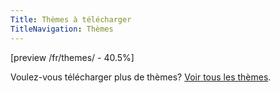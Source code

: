 ```yaml
---
Title: Thèmes à télécharger
TitleNavigation: Thèmes
---
```

[preview /fr/themes/ - 40.5%]

Voulez-vous télécharger plus de thèmes? [Voir tous les thèmes](/fr/help/datenstrom-yellow-themes).
